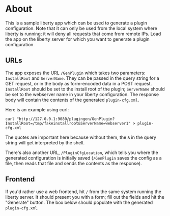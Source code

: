 About
====
This is a sample liberty app which can be used to generate a plugin configuration. Note that it can only be used from the local system where liberty is running; it will deny all requests that come from remote IPs. Load the app on the liberty server for which you want to generate a plugin configuration.

URLs
----
The app exposes the URL `/GenPlugin` which takes two parameters: `InstallRoot` and `ServerName`. They can be passed in the query string for a GET request, or in the body as form-encoded data in a POST request. `InstallRoot` should be set to the install root of the plugin; `ServerName` should be set to the webserver name in your liberty configuration. The response body will contain the contents of the generated `plugin-cfg.xml`.

Here is an example using curl:

    curl "http://127.0.0.1:9080/plugingen/GenPlugin?InstallRoot=/tmp/fakeinstallroot&ServerName=webserver1" > plugin-cfg.xml

The quotes are important here because without them, the `&` in the query string will get interpreted by the shell.

There's also another URL, `/PluginCfgLocation`, which tells you where the generated configuration is initially saved (`/GenPlugin` saves the config as a file, then reads that file and sends the contents as the response).

Frontend
----
If you'd rather use a web frontend, hit `/` from the same system running the liberty server. It should present you with a form; fill out the fields and hit the "Generate" button. The box below should populate with the generated `plugin-cfg.xml`.
